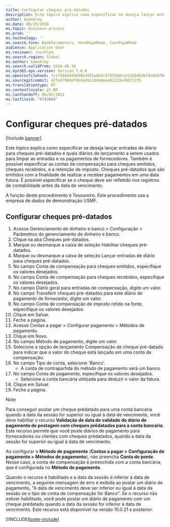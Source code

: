 ```yaml
---
title: Configurar cheques pré-datados
description: Este tópico explica como especificar se deseja lançar entradas de diário para cheques pré-datados e quais diários de lançamento a serem usados para limpar as entradas e os pagamentos de fornecedores.
author: kweekley
ms.date: 08/29/2018
ms.topic: business-process
ms.prod: ''
ms.technology: ''
ms.search.form: BankParameters, VendPaymMode, CustPaymMode
audience: Application User
ms.reviewer: roschlom
ms.search.region: Global
ms.author: kweekley
ms.search.validFrom: 2016-06-30
ms.dyn365.ops.version: Version 7.0.0
ms.openlocfilehash: fc1798836d9b905d991adb4c87d55ddce41d260bdbfdad6bf0c4b4feb846ee57
ms.sourcegitcommit: 42fe9790ddf0bdad911544deaa82123a396712fb
ms.translationtype: HT
ms.contentlocale: pt-BR
ms.lasthandoff: 08/05/2021
ms.locfileid: "6743064"
---
```

# <a name="set-up-postdated-checks"></a>Configurar cheques pré-datados

[!include [banner](../../includes/banner.md)]

Este tópico explica como especificar se deseja lançar entradas de diário para cheques pré-datados e quais diários de lançamento a serem usados para limpar as entradas e os pagamentos de fornecedores. Também é possível especificar as contas de compensação para cheques emitidos, cheques recebidos, e a retenção de imposto. Cheques pré-datados que são emitidos com a finalidade de realizar e receber pagamentos em uma data futura. É possível especificar se o cheque deve ser refletido nos registros de contabilidade antes da data de vencimento.



A função deste procedimento é Tesoureiro. Este procedimento usa a empresa de dados de demonstração USMF.


## <a name="set-up-postdated-checks"></a>Configurar cheques pré-datados
1. Acesse Gerenciamento de dinheiro e banco > Configuração > Parâmetros do gerenciamento de dinheiro e banco.
2. Clique na aba Cheques pré-datados.
3. Marque ou desmarque a caixa de seleção Habilitar cheques pré-datados.
4. Marque ou desmarque a caixa de seleção Lançar entradas de diário para cheques pré-datados.
5. No campo Conta de compensação para cheques emitidos, especifique os valores desejados.
6. No campo Conta de compensação para cheques recebidos, especifique os valores desejados.
7. No campo Diário geral para entradas de compensação, digite um valor.
8. No campo Transferir cheques pré-datados para este diário de pagamento de fornecedor, digite um valor.
9. No campo Conta de compensação de imposto retido na fonte, especifique os valores desejados.
10. Clique em Salvar.
11. Feche a página.
12. Acesse Contas a pagar > Configurar pagamento > Métodos de pagamento.
13. Clique em Novo.
14. No campo Método de pagamento, digite um valor.
15. Selecione a opção de lançamento Compensação de cheque pré-datado para indicar que o valor do cheque está lançado em uma conta de compensação.
16. No campo Tipo de conta, selecione 'Banco'.
    * A conta de contrapartida do método de pagamento será um banco.  
17. No campo Conta de pagamento, especifique os valores desejados.
    * Selecione a conta bancária utilizada para deduzir o valor da fatura.  
18. Clique em Salvar.
19. Feche a página.
> [!NOTE]
> Para conseguir postar um cheque prédatado para uma conta bancária quando a data da sessão for superior ou igual à data de vencimento, você deve habilitar o recurso **Validação de data de validade do diário de pagamento de postagem com cheques prédatados para a conta bancária**. Este recurso permite que você poste diários de pagamento para fornecedores ou clientes com cheques prédatados, quando a data da sessão for superior ou igual à data de vencimento.
> 
> Ao configurar o **Método de pagamento** (**Contas a pagar > Configuração de pagamento > Métodos de pagamento**), não preencha **Conta de ponte**. Nesse caso, a conta de compensação é preenchida com a conta bancária, que é configurada no **Método de pagamento**.
>  
> Quando o recurso é habilitado e a data da sessão é inferior à data de vencimento, a seguinte mensagem de erro é exibida ao postar um diário de pagamento, "A data de vencimento deve ser inferior ou igual à data da sessão se o tipo de conta de compensação for Banco". Se o recurso não estiver habilitado, você pode postar um diário de pagamento com um cheque prédatado quando a data da sessão for inferior à data de vencimento.
> Este recurso está disponível na versão 10.0.21 e posterior.    

[!INCLUDE[footer-include](../../../includes/footer-banner.md)]
